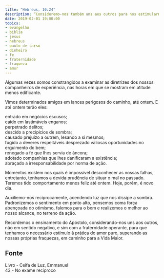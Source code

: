 ```yaml
---
title: "Hebreus, 10:24"
description: “Consideremo-nos também uns aos outros para nos estimularmos ao amor e às boas obras.” – Paulo
date: 2019-02-01 19:00:00
topics: 
- evangelho
- biblia
- jesus
- hebreus
- paulo-de-tarso
- dinheiro
- fe
- fraternidade
- fraqueza
- amor
---
```


Algumas vezes somos constrangidos a examinar as diretrizes dos nossos companheiros de
experiência, nas horas em que se mostram em atitude menos edificante.

Vimos determinados amigos em lances perigosos do caminho, até ontem. E até ontem
terão eles:

entrado em negócios escusos;  
caído em lastimáveis enganos;  
perpetrado delitos;  
descido a precipícios de sombra;  
causado prejuízo a outrem, lesando a si mesmos;  
fugido a deveres respeitáveis
desprezado valiosas oportunidades no erguimento do bem;  
renegado a fé que lhes servia de âncora;  
adotado companhias que lhes danificaram a existência;  
abraçado a irresponsabilidade por norma de ação.

Momentos existem nos quais é impossível desconhecer as nossas falhas, 
entretanto, tenhamos a devida prudência de situar o mal no passado.  Teremos
tido comportamento menos feliz até ontem.  Hoje, porém, é novo dia.

Auxiliemo-nos reciprocamente, acendendo luz que nos dissipe a sombra.
Padronizemos o sentimento em ponto alto, pensemos coma força abençoada do
otimismo, falemos para o bem e realizemos o melhor ao nosso alcance, no terreno
da ação.

Recordemos o ensinamento do Apóstolo, considerando-nos uns aos outros, não em
sentido negativo, e sim com a fraternidade operante, para que tenhamos o
necessário estímulo à prática do amor puro, superando as nossas próprias
fraquezas, em caminho para a Vida Maior.

## Fonte
Livro - Ceifa de Luz, Emmanuel  
43 - No exame recíproco
